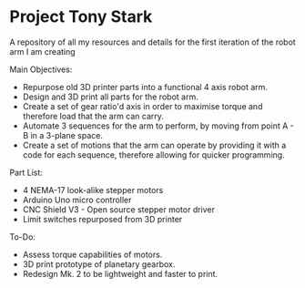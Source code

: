 # Project Tony Stark
A repository of all my resources and details for the first iteration of the robot arm I am creating


Main Objectives:

- Repurpose old 3D printer parts into a functional 4 axis robot arm.
- Design and 3D print all parts for the robot arm.
- Create a set of gear ratio'd axis in order to maximise torque and therefore load that the arm can carry.
- Automate 3 sequences for the arm to perform, by moving from point A - B in a 3-plane space.
- Create a set of motions that the arm can operate by providing it with a code for each sequence, therefore allowing for quicker programming. 


Part List:
 - 4 NEMA-17 look-alike stepper motors
 - Arduino Uno micro controller
 - CNC Shield V3 - Open source stepper motor driver
 - Limit switches repurposed from 3D printer



To-Do:
- Assess torque capabilities of motors.
- 3D print prototype of planetary gearbox.
- Redesign Mk. 2 to be lightweight and faster to print.
